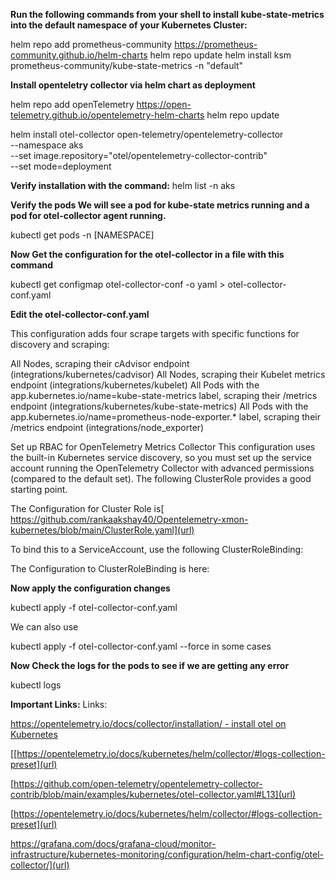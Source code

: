 **Run the following commands from your shell to install kube-state-metrics into the default namespace of your Kubernetes Cluster:**

helm repo add prometheus-community https://prometheus-community.github.io/helm-charts
helm repo update
helm install ksm prometheus-community/kube-state-metrics -n "default"

**Install openteletry collector via helm chart as deployment**

helm repo add openTelemetry https://open-telemetry.github.io/opentelemetry-helm-charts
helm repo update

helm install otel-collector open-telemetry/opentelemetry-collector \
  --namespace aks \
  --set image.repository="otel/opentelemetry-collector-contrib" \
  --set mode=deployment

**Verify installation with the command:**
helm list -n aks

**Verify the pods We will see a pod for kube-state metrics running and a pod for otel-collector agent running.**

kubectl get pods -n [NAMESPACE]

**Now Get the configuration for the otel-collector in a file with this command**

kubectl get configmap otel-collector-conf -o yaml > otel-collector-conf.yaml

**Edit the otel-collector-conf.yaml**

This configuration adds four scrape targets with specific functions for discovery and scraping:

All Nodes, scraping their cAdvisor endpoint (integrations/kubernetes/cadvisor)
All Nodes, scraping their Kubelet metrics endpoint (integrations/kubernetes/kubelet)
All Pods with the app.kubernetes.io/name=kube-state-metrics label, scraping their /metrics endpoint (integrations/kubernetes/kube-state-metrics)
All Pods with the app.kubernetes.io/name=prometheus-node-exporter.* label, scraping their /metrics endpoint (integrations/node_exporter)


Set up RBAC for OpenTelemetry Metrics Collector
This configuration uses the built-in Kubernetes service discovery, so you must set up the service account running the OpenTelemetry Collector with advanced permissions (compared to the default set). The following ClusterRole provides a good starting point.

The Configuration for Cluster Role is[ https://github.com/rankaakshay40/Opentelemetry-xmon-kubernetes/blob/main/ClusterRole.yaml](url)

To bind this to a ServiceAccount, use the following ClusterRoleBinding:

The Configuration to ClusterRoleBinding is here:

**Now apply the configuration changes**

kubectl apply -f otel-collector-conf.yaml

We can also use 

kubectl apply -f otel-collector-conf.yaml --force in some cases

**Now Check the logs for the pods to see if we are getting any error**

kubectl logs <pod-name>





**Important Links:**
Links:

[https://opentelemetry.io/docs/collector/installation/ - install otel on Kubernetes](url)

[[https://opentelemetry.io/docs/kubernetes/helm/collector/#logs-collection-preset](url)

[https://github.com/open-telemetry/opentelemetry-collector-contrib/blob/main/examples/kubernetes/otel-collector.yaml#L13](url)

[https://opentelemetry.io/docs/kubernetes/helm/collector/#logs-collection-preset](url)

https://grafana.com/docs/grafana-cloud/monitor-infrastructure/kubernetes-monitoring/configuration/helm-chart-config/otel-collector/](url)

